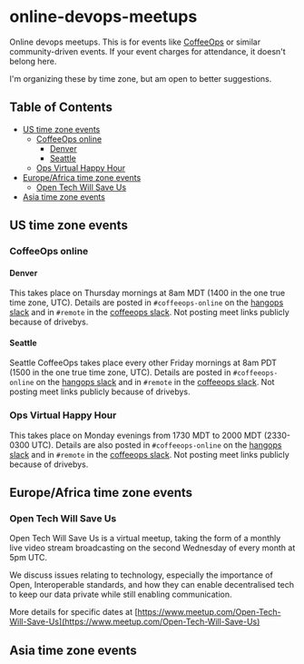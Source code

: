
# online-devops-meetups

Online devops meetups. This is for events like [CoffeeOps](https://www.coffeeops.org/) or similar community-driven events. If your event charges for attendance, it doesn't belong here.

I'm organizing these by time zone, but am open to better suggestions.

<!-- START doctoc generated TOC please keep comment here to allow auto update -->
<!-- DON'T EDIT THIS SECTION, INSTEAD RE-RUN doctoc TO UPDATE -->
## Table of Contents

- [US time zone events](#us-time-zone-events)
  - [CoffeeOps online](#coffeeops-online)
    - [Denver](#denver)
    - [Seattle](#seattle)
  - [Ops Virtual Happy Hour](#ops-virtual-happy-hour)
- [Europe/Africa time zone events](#europeafrica-time-zone-events)
  - [Open Tech Will Save Us](#open-tech-will-save-us)
- [Asia time zone events](#asia-time-zone-events)

<!-- END doctoc generated TOC please keep comment here to allow auto update -->

## US time zone events

### CoffeeOps online

#### Denver

This takes place on Thursday mornings at 8am MDT (1400 in the one true time zone, UTC). Details are posted in `#coffeeops-online` on the [hangops slack](https://hangops.slack.com/) and in `#remote` in the [coffeeops slack](https://coffeeops.slack.com). Not posting meet links publicly because of drivebys.

#### Seattle

Seattle CoffeeOps takes place every other Friday mornings at 8am PDT (1500 in the one true time zone, UTC). Details are posted in `#coffeeops-online` on the [hangops slack](https://hangops.slack.com/) and in `#remote` in the [coffeeops slack](https://coffeeops.slack.com). Not posting meet links publicly because of drivebys.

### Ops Virtual Happy Hour

This takes place on Monday evenings from 1730 MDT to 2000 MDT (2330-0300 UTC). Details are also posted in `#coffeeops-online` on the [hangops slack](https://hangops.slack.com/) and in `#remote` in the [coffeeops slack](https://coffeeops.slack.com). Not posting meet links publicly because of drivebys.

## Europe/Africa time zone events

### Open Tech Will Save Us

Open Tech Will Save Us is a virtual meetup, taking the form of a monthly live video stream broadcasting on the second Wednesday of every month at 5pm UTC.

We discuss issues relating to technology, especially the importance of Open, Interoperable standards, and how they can enable decentralised tech to keep our data private while still enabling communication.

More details for specific dates at [https://www.meetup.com/Open-Tech-Will-Save-Us](https://www.meetup.com/Open-Tech-Will-Save-Us)

## Asia time zone events

